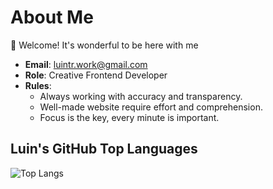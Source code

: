 # About Me

👋 Welcome! It's wonderful to be here with me

- **Email**:  luintr.work@gmail.com
- **Role**:  Creative Frontend Developer
- **Rules**: 
	- Always working with accuracy and transparency.
  - Well-made website require effort and comprehension.
  - Focus is the key, every minute is important.

## Luin's GitHub Top Languages

![Top Langs](https://github-readme-stats.vercel.app/api/top-langs/?username=luintr&hide_progress=true&layout=donut-vertical)
